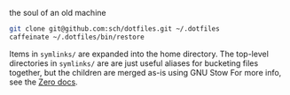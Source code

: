 the soul of an old machine

```bash
git clone git@github.com:sch/dotfiles.git ~/.dotfiles
caffeinate ~/.dotfiles/bin/restore
```

Items in `symlinks/` are expanded into the home directory. The top-level
directories in `symlinks/` are are just useful aliases for bucketing files
together, but the children are merged as-is using GNU Stow For more info, see
the [Zero docs](https://github.com/zero-sh/zero.sh#directory-structure).
